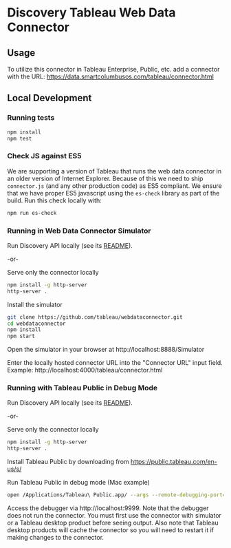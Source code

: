 # Discovery Tableau Web Data Connector

## Usage
To utilize this connector in Tableau Enterprise, Public, etc. add a connector with the URL: https://data.smartcolumbusos.com/tableau/connector.html


## Local Development
### Running tests
```sh
npm install
npm test
```

### Check JS against ES5
We are supporting a version of Tableau that runs the web data connector in an older version of Internet Explorer. Because of this we need to ship `connector.js` (and any other production code) as ES5 compliant. We ensure that we have proper ES5 javascript using the `es-check` library as part of the build.  Run this check locally with:
```sh
npm run es-check
```

### Running in Web Data Connector Simulator
Run Discovery API locally (see its [README](../../../README.md)).

-or-

Serve only the connector locally
```sh
npm install -g http-server
http-server .
```

Install the simulator
```sh
git clone https://github.com/tableau/webdataconnector.git
cd webdataconnector
npm install
npm start
```

Open the simulator in your browser at http://localhost:8888/Simulator

Enter the locally hosted connector URL into the "Connector URL" input field. Example: http://localhost:4000/tableau/connector.html

### Running with Tableau Public in Debug Mode
Run Discovery API locally (see its [README](../../../README.md)).

-or-

Serve only the connector locally
```sh
npm install -g http-server
http-server .
```

Install Tableau Public by downloading from https://public.tableau.com/en-us/s/

Run Tableau Public in debug mode (Mac example)
```sh
open /Applications/Tableau\ Public.app/ --args --remote-debugging-port=9999
```

Access the debugger via http://localhost:9999. Note that the debugger does not run the connector. You must first use the connector with simulator or a Tableau desktop product before seeing output. Also note that Tableau desktop products will cache the connector so you will need to restart it if making changes to the connector.
